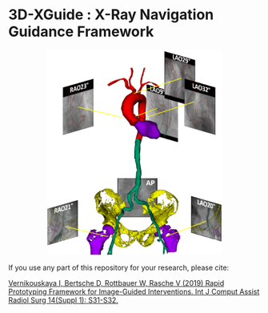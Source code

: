 # 3D-XGuide : X-Ray Navigation Guidance Framework
<p align=center>
<img src="MODEL_FUSION.png" width="350">

If you use any part of this repository for your research, please cite:

[Vernikouskaya I, Bertsche D, Rottbauer W, Rasche V (2019) Rapid Prototyping Framework for Image-Guided Interventions. Int J Comput Assist Radiol Surg 14(Suppl 1): S31-S32.](https://doi.org/10.1007/s11548-019-01969-3)
